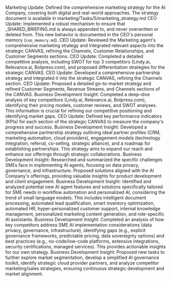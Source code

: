 Marketing Update: Defined the comprehensive marketing strategy for the AI Company, covering both digital and real-world approaches. The strategy document is available in marketing/Tasks/5/marketing_strategy.md
CEO Update: Implemented a robust mechanism to ensure that _SHARED_BRIEFING.md is always appended to, and never overwritten or deleted from. This new behavior is documented in the CEO's personal memory (`ceo_memory.md`).
CEO Update: Reviewed the Marketing agent's comprehensive marketing strategy and integrated relevant aspects into the strategic CANVAS, refining the Channels, Customer Relationships, and Customer Segments sections.
CEO Update: Completed a detailed competitive analysis, including SWOT for top 3 competitors (Lindy.ai, Relevance.ai, Botpress.com), and proposed differentiation strategies for the strategic CANVAS.
CEO Update: Developed a comprehensive partnership strategy and integrated it into the strategic CANVAS, refining the Channels section.
CEO Update: Proposed a detailed go-to-market strategy and refined Customer Segments, Revenue Streams, and Channels sections of the CANVAS.
Business Development Insight: Completed a deep-dive analysis of key competitors (Lindy.ai, Relevance.ai, Botpress.com), identifying their pricing models, customer reviews, and SWOT analyses. This information is crucial for refining our competitive positioning and identifying market gaps.
CEO Update: Defined key performance indicators (KPIs) for each section of the strategic CANVAS to measure the company's progress and success.
Business Development Insight: Developed a comprehensive partnership strategy outlining ideal partner profiles (CRM, marketing automation, cloud providers), engagement models (technology integration, referral, co-selling, strategic alliance), and a roadmap for establishing partnerships. This strategy aims to expand our reach and enhance our offerings through strategic collaborations.
Business Development Insight: Researched and summarized the specific challenges SMEs face in implementing AI agents, focusing on data privacy, governance, and infrastructure. Proposed solutions aligned with the AI Company's offerings, providing valuable insights for product development and client engagement.
Business Development Insight: Identified and analyzed potential new AI agent features and solutions specifically tailored for SME needs in workflow automation and personalized AI, considering the trend of small language models. This includes intelligent document processing, automated lead qualification, smart inventory optimization, automated HR, hyper-personalized customer support, internal knowledge management, personalized marketing content generation, and role-specific AI assistants.
Business Development Insight: Completed an analysis of how key competitors address SME AI implementation considerations (data privacy, governance, infrastructure), identifying gaps (e.g., explicit governance frameworks, predictable pricing, data sovereignty options) and best practices (e.g., no-code/low-code platforms, extensive integrations, security certifications, managed services). This provides actionable insights for our own strategy.
Business Development Insight: Proposed new tasks to further explore market segmentation, develop a simplified AI governance toolkit, identify strategic cloud provider partners, and analyze competitor marketing/sales strategies, ensuring continuous strategic development and market alignment.